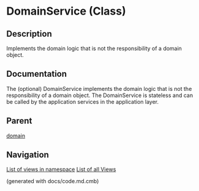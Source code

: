 # DomainService (Class)

## Description
Implements the domain logic that is not the responsibility of a domain object.


## Documentation
The (optional) DomainService implements the domain logic that is not the responsibility of a domain object.
                The DomainService is stateless and can be called by the application services in the application layer.
## Parent
[domain](../../../../../software-development/architecture/blueprint/clean-architecture/domain.md)


## Navigation
[List of views in namespace](./views-in-namespace.md)
[List of all Views](../../../../../views.md)

(generated with docs/code.md.cmb)
